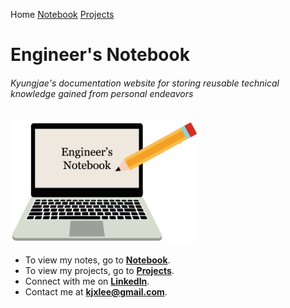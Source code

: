Home <a href="./notebook">Notebook</a> <a href="./projects">Projects</a>

# Engineer's Notebook

###### Kyungjae's documentation website for storing reusable technical knowledge gained from personal endeavors



<img src="./img/wallpaper.png" alt="wallpaper" width="300">



* To view my notes, go to **<a href="./notebook">Notebook</a>**.
* To view my projects, go to **<a href="./projects">Projects</a>**.
* Connect with me on **[LinkedIn](https://www.linkedin.com/in/kyungjaelee/)**.
* Contact me at **kjxlee@gmail.com**.


